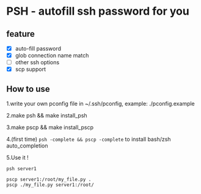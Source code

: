 # PSH - autofill ssh password for you

## feature
 - [x] auto-fill password
 - [x] glob connection name match
 - [ ] other ssh options
 - [x] scp support

## How to use

1.write your own pconfig file in ~/.ssh/pconfig, example: ./pconfig.example

2.make psh && make install_psh

3.make pscp && make install_pscp

4.(first time) `psh -complete && pscp -complete` to install bash/zsh auto_completion

5.Use it !
```
psh server1

pscp server1:/root/my_file.py .
pscp ./my_file.py server1:/root/
```
